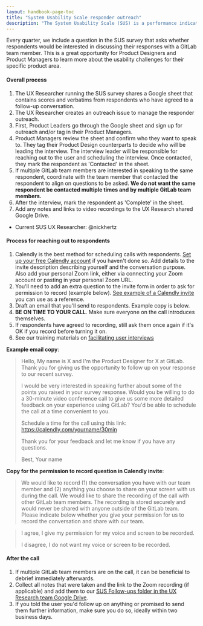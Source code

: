 ```yaml
---
layout: handbook-page-toc
title: "System Usability Scale responder outreach"
description: "The System Usability Scale (SUS) is a performance indicator we use to measure the long term usability of our product. This page outlines the process for reaching out to survey respondents who have opted-in to having a follow-up discussion with our UX team."
---
```


Every quarter, we include a question in the SUS survey that asks whether respondents would be interested in discussing their responses with a GitLab team member. This is a great opportunity for Product Designers and Product Managers to learn more about the usability challenges for their specific product area. 

#### Overall process
1. The UX Researcher running the SUS survey shares a Google sheet that contains scores and verbatims from respondents who have agreed to a follow-up conversation.
1. The UX Researcher creates an outreach issue to manage the responder outreach.
1. First, Product Leaders go through the Google sheet and sign up for outreach and/or tag in their Product Managers.
1. Product Managers review the sheet and confirm who they want to speak to. They tag their Product Design counterparts to decide who will be leading the interview. The interview leader will be responsible for reaching out to the user and scheduling the interview. Once contacted, they mark the respondent as 'Contacted' in the sheet. 
1. If multiple GitLab team members are interested in speaking to the same respondent, coordinate with the team member that contacted the respondent to align on questions to be asked. **We do not want the same respondent be contacted multiple times and by multiple GitLab team members.**
1. After the interview, mark the respondent as 'Complete' in the sheet.
1. Add any notes and links to video recordings to the UX Research shared Google Drive.

- Current SUS UX Researcher: @nickhertz

#### Process for reaching out to respondents
1. Calendly is the best method for scheduling calls with respondents. [Set up your free Calendly account](https://calendly.com/signup) if you haven't done so. Add details to the invite description describing yourself and the conversation purpose. Also add your personal Zoom link, either via connecting your Zoom account or pasting in your personal Zoom URL.
1. You'll need to add an extra question to the invite form in order to ask for permission to record (example below). [See example of a Calendly invite](https://calendly.com/jeffcrow/npsfollowupexample) you can use as a reference.
1. Draft an email that you'll send to respondents. Example copy is below. 
1. **BE ON TIME TO YOUR CALL**. Make sure everyone on the call introduces themselves.
1. If respondents have agreed to recording, still ask them once again if it's OK if you record before turning it on. 
1. See our training materials on [facilitating user interviews](/handbook/product/ux/ux-research/facilitating-user-interviews/)

**Example email copy**:

> Hello,
> My name is X and I'm the Product Designer for X at GitLab. Thank you for giving us the opportunity to follow up on your response to our recent survey.
>
> I would be very interested in speaking further about some of the points you raised in your survey response. Would you be willing to do a 30-minute video conference call to give us some more detailed feedback on your experience using GitLab? You'd be able to schedule the call at a time convenient to you.
>
> Schedule a time for the call using this link:
> https://calendly.com/yourname/30min
>
> Thank you for your feedback and let me know if you have any questions.
>
> Best,
> Your name

**Copy for the permission to record question in Calendly invite**:

> We would like to record (1) the conversation you have with our team member and (2) anything you choose to share on your screen with us during the call. We would like to share the recording of the call with other GitLab team members. The recording is stored securely and would never be shared with anyone outside of the GitLab team. Please indicate below whether you give your permission for us to record the conversation and share with our team.

> I agree, I give my permission for my voice and screen to be recorded.
>
> I disagree, I do not want my voice or screen to be recorded.

#### After the call

1. If multiple GitLab team members are on the call, it can be beneficial to debrief immediately afterwards.
1. Collect all notes that were taken and the link to the Zoom recording (if applicable) and add them to our [SUS Follow-ups folder in the UX Research team Google Drive](https://drive.google.com/drive/folders/1vcCCRVnP3BrpdE9iZN64hqKJK89v6PbJ?usp=sharing).
1. If you told the user you'd follow up on anything or promised to send them further information, make sure you do so, ideally within two business days.



